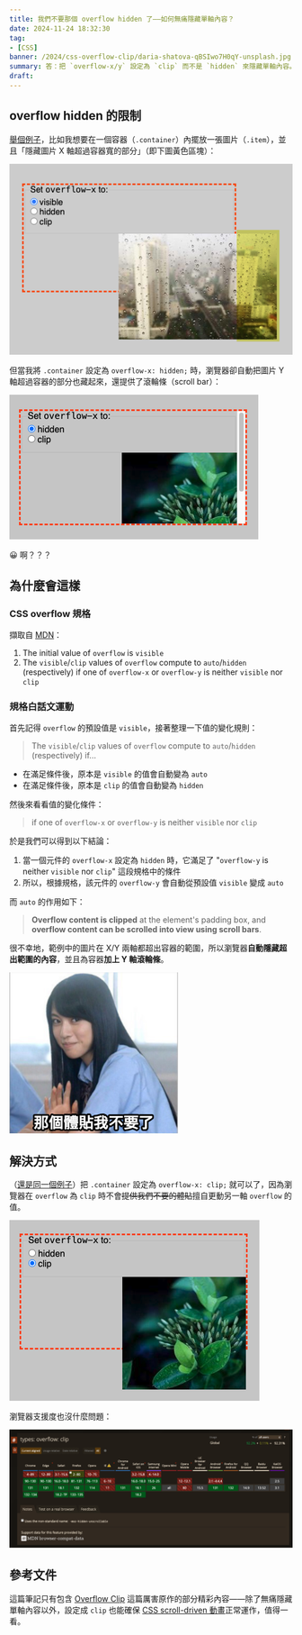 ```yaml
---
title: 我們不要那個 overflow hidden 了——如何無痛隱藏單軸內容？
date: 2024-11-24 18:32:30
tag:
- [CSS]
banner: /2024/css-overflow-clip/daria-shatova-qBSIwo7H0qY-unsplash.jpg
summary: 答：把 `overflow-x/y` 設定為 `clip` 而不是 `hidden` 來隱藏單軸內容。如果你好奇為什麼要用 `clip`，那歡迎點開本篇筆記。
draft: 
---
```


## overflow hidden 的限制

[舉個例子](https://codepen.io/Charlie7779/pen/jOggVMG)，比如我想要在一個容器（`.container`）內擺放一張圖片（`.item`），並且「隱藏圖片 X 軸超過容器寬的部分」（即下圖黃色區塊）：

![the yellow highlight part is the content that I want to hide](/2024/css-overflow-clip/overflow-visible.png)

但當我將 `.container` 設定為 `overflow-x: hidden;` 時，瀏覽器卻自動把圖片 Y 軸超過容器的部分也藏起來，還提供了滾輪條（scroll bar）：

![example of overflow hidden](/2024/css-overflow-clip/overflow-hidden.png)

😀 啊？？？

## 為什麼會這樣

### CSS overflow 規格

擷取自 [MDN](https://developer.mozilla.org/en-US/docs/Web/CSS/overflow#formal_definition)：

1. The initial value of `overflow` is `visible`
2. The `visible`/`clip` values of `overflow` compute to `auto`/`hidden` (respectively) if one of `overflow-x` or `overflow-y` is neither `visible` nor `clip`

### 規格白話文運動

首先記得 `overflow` 的預設值是 `visible`，接著整理一下值的變化規則：

> The `visible`/`clip` values of `overflow` compute to `auto`/`hidden` (respectively) if...

- 在滿足條件後，原本是 `visible` 的值會自動變為 `auto`
- 在滿足條件後，原本是 `clip` 的值會自動變為 `hidden`

然後來看看值的變化條件：

> if one of `overflow-x` or `overflow-y` is neither `visible` nor `clip`

於是我們可以得到以下結論：

1. 當一個元件的 `overflow-x` 設定為 `hidden` 時，它滿足了 "`overflow-y` is neither `visible` nor `clip`" 這段規格中的條件
2. 所以，根據規格，該元件的 `overflow-y` 會自動從預設值 `visible` 變成 `auto`

而 `auto` 的作用如下：

> **Overflow content is clipped** at the element's padding box, and **overflow content can be scrolled into view using scroll bars**.

很不幸地，範例中的圖片在 X/Y 兩軸都超出容器的範圍，所以瀏覽器**自動隱藏超出範圍的內容**，並且為容器**加上 Y 軸滾輪條**。

![那個體貼我不要了](/2024/css-overflow-clip/那個體貼我不要了.png)

## 解決方式

（[還是同一個例子](https://codepen.io/Charlie7779/pen/jOggVMG)）把 `.container` 設定為 `overflow-x: clip;` 就可以了，因為瀏覽器在 `overflow` 為 `clip` 時不會~~提供我們不要的體貼~~擅自更動另一軸 `overflow` 的值。

![overflow clip example](/2024/css-overflow-clip/overflow-clip.png)

瀏覽器支援度也沒什麼問題：

![caniuse overflow clip](/2024/css-overflow-clip/caniuse-overflow-clip.png)

## 參考文件

這篇筆記只有包含 [Overflow Clip](https://ishadeed.com/article/overflow-clip/) 這篇厲害原作的部分精彩內容——除了無痛隱藏單軸內容以外，設定成 `clip` 也能確保 [CSS scroll-driven 動畫](https://developer.mozilla.org/en-US/docs/Web/CSS/CSS_scroll-driven_animations)正常運作，值得一看。
